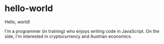 # hello-world

Hello, world!

I'm a programmer (in training) who enjoys writing code in JavaScript.
On the side, I'm interested in cryptocurrency and Austrian economics.
